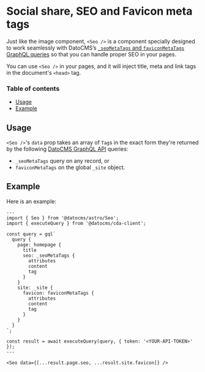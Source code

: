 # Social share, SEO and Favicon meta tags

Just like the image component, `<Seo />` is a component specially designed to work seamlessly with DatoCMS’s [`_seoMetaTags` and `faviconMetaTags` GraphQL queries](https://www.datocms.com/docs/content-delivery-api/seo) so that you can handle proper SEO in your pages.

You can use `<Seo />` in your pages, and it will inject title, meta and link tags in the document's `<head>` tag.

### Table of contents

<!-- START doctoc generated TOC please keep comment here to allow auto update -->
<!-- DON'T EDIT THIS SECTION, INSTEAD RE-RUN doctoc TO UPDATE -->

- [Usage](#usage)
- [Example](#example)

<!-- END doctoc generated TOC please keep comment here to allow auto update -->

## Usage

`<Seo />`'s `data` prop takes an array of `Tag`s in the exact form they're returned by the following [DatoCMS GraphQL API](https://www.datocms.com/docs/content-delivery-api/seo) queries:

- `_seoMetaTags` query on any record, or
- `faviconMetaTags` on the global `_site` object.

## Example

Here is an example:

```astro
---
import { Seo } from '@datocms/astro/Seo';
import { executeQuery } from '@datocms/cda-client';

const query = gql`
  query {
    page: homepage {
      title
      seo: _seoMetaTags {
        attributes
        content
        tag
      }
    }
    site: _site {
      favicon: faviconMetaTags {
        attributes
        content
        tag
      }
    }
  }
`;

const result = await executeQuery(query, { token: '<YOUR-API-TOKEN>' });
---

<Seo data={[...result.page.seo, ...result.site.favicon]} />
```

